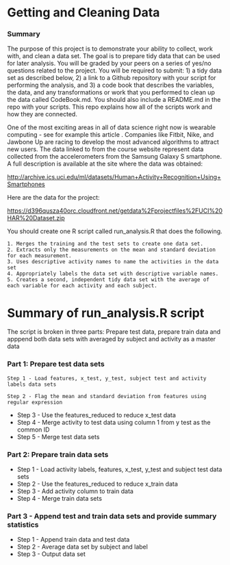 Getting and Cleaning Data
=========================
### Summary
The purpose of this project is to demonstrate your ability to collect, work with, and clean a data set. The goal is to prepare tidy data that can be used for later analysis. You will be graded by your peers on a series of yes/no questions related to the project. You will be required to submit: 1) a tidy data set as described below, 2) a link to a Github repository with your script for performing the analysis, and 3) a code book that describes the variables, the data, and any transformations or work that you performed to clean up the data called CodeBook.md. You should also include a README.md in the repo with your scripts. This repo explains how all of the scripts work and how they are connected. 

One of the most exciting areas in all of data science right now is wearable computing - see for example this article . Companies like Fitbit, Nike, and Jawbone Up are racing to develop the most advanced algorithms to attract new users. The data linked to from the course website represent data collected from the accelerometers from the Samsung Galaxy S smartphone. A full description is available at the site where the data was obtained:

http://archive.ics.uci.edu/ml/datasets/Human+Activity+Recognition+Using+Smartphones

Here are the data for the project:

https://d396qusza40orc.cloudfront.net/getdata%2Fprojectfiles%2FUCI%20HAR%20Dataset.zip

You should create one R script called run_analysis.R that does the following. 

    1. Merges the training and the test sets to create one data set.
    2. Extracts only the measurements on the mean and standard deviation for each measurement. 
    3. Uses descriptive activity names to name the activities in the data set
    4. Appropriately labels the data set with descriptive variable names. 
    5. Creates a second, independent tidy data set with the average of each variable for each activity and each subject. 

Summary of run_analysis.R script
=========================
The script is broken in three parts: Prepare test data, prepare train data and apppend both data sets with averaged by subject and activity as a master data

### Part 1: Prepare test data sets
    Step 1 - Load features, x_test, y_test, subject test and activity labels data sets

    Step 2 - Flag the mean and standard deviation from features using regular expression
- Step 3 - Use the features_reduced to reduce x_test data
- Step 4 - Merge activity to test data using column 1 from y test as the common ID
- Step 5 - Merge test data sets

### Part 2: Prepare train data sets
- Step 1 - Load activity labels, features, x_test, y_test and subject test data sets
- Step 2 - Use the features_reduced to reduce x_train data
- Step 3 - Add activity column to train data
- Step 4 - Merge train data sets

### Part 3 - Append test and train data sets and provide summary statistics
- Step 1 - Append train data and test data
- Step 2 - Average data set by subject and label
- Step 3 - Output data set
